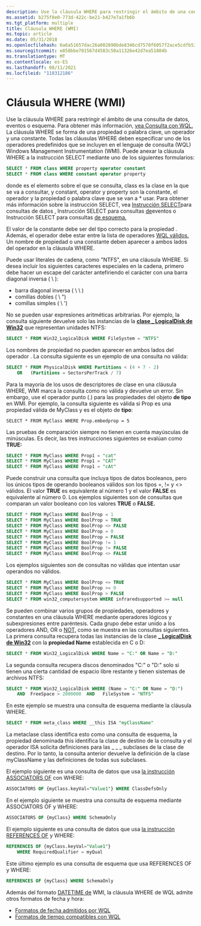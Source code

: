 ```yaml
---
description: Use la cláusula WHERE para restringir el ámbito de una consulta de datos, eventos o esquema.
ms.assetid: b275f8e0-773d-422c-be21-b427e7a1fb6b
ms.tgt_platform: multiple
title: Cláusula WHERE (WMI)
ms.topic: article
ms.date: 05/31/2018
ms.openlocfilehash: 6a6a51657dac26a002890bde8346cd7570f6057f2ace5cdfb5350d6c90d0fee8
ms.sourcegitcommit: e858bbe701567d4583c50a11326e42d7ea51804b
ms.translationtype: MT
ms.contentlocale: es-ES
ms.lasthandoff: 08/11/2021
ms.locfileid: "118312186"
---
```

# <a name="where-clause-wmi"></a>Cláusula WHERE (WMI)

Use la cláusula WHERE para restringir el ámbito de una consulta de datos, eventos o esquema. Para obtener más información, [vea Consulta con WQL.](querying-with-wql.md) La cláusula WHERE se forma de una propiedad o palabra clave, un operador y una constante. Todas las cláusulas WHERE deben especificar uno de los operadores predefinidos que se incluyen en el lenguaje de consulta (WQL) Windows Management Instrumentation (WMI). Puede anexar la cláusula WHERE a la instrucción SELECT mediante uno de los siguientes formularios:


```sql
SELECT * FROM class WHERE property operator constant
SELECT * FROM class WHERE constant operator property
```



donde es el elemento sobre el que se consulta, class es la clase en la que se va a consultar, y constant, operator y property son la constante, el operador y la propiedad o palabra clave que se van a \* usar. Para obtener más información sobre la instrucción SELECT, vea [Instrucción SELECT](select-statement-for-data-queries.md)para consultas de datos , Instrucción SELECT para consultas [de](select-statement-for-event-queries.md)eventos o Instrucción SELECT para consultas [de esquema.](select-statement-for-schema-queries.md)

El valor de la constante debe ser del tipo correcto para la propiedad . Además, el operador debe estar entre la lista de operadores [WQL válidos.](wql-operators.md) Un nombre de propiedad o una constante deben aparecer a ambos lados del operador en la cláusula WHERE.

Puede usar literales de cadena, como "NTFS", en una cláusula WHERE. Si desea incluir los siguientes caracteres especiales en la cadena, primero debe hacer un escape del carácter antefiriendo el carácter con una barra diagonal inversa ( \\ ):

-   barra diagonal inversa ( \\ \\ )
-   comillas dobles ( \\ ")
-   comillas simples ( \\ ')

No se pueden usar expresiones aritméticas arbitrarias. Por ejemplo, la consulta siguiente devuelve solo las instancias de la [**clase \_ LogicalDisk de Win32**](/windows/desktop/CIMWin32Prov/win32-logicaldisk) que representan unidades NTFS:


```sql
SELECT * FROM Win32_LogicalDisk WHERE FileSystem = "NTFS"
```



Los nombres de propiedad no pueden aparecer en ambos lados del operador . La consulta siguiente es un ejemplo de una consulta no válida:


```sql
SELECT * FROM PhysicalDisk WHERE Partitions < (4 + 7 - 2) 
    OR   (Partitions = SectorsPerTrack / 7)
```



Para la mayoría de los usos de descriptores de clase en una cláusula WHERE, WMI marca la consulta como no válida y devuelve un error. Sin embargo, use el operador punto (.) para las propiedades del objeto **de tipo** en WMI. Por ejemplo, la consulta siguiente es válida si Prop es una propiedad válida de MyClass y es el objeto de **tipo**:

``` syntax
SELECT * FROM MyClass WHERE Prop.embedprop = 5
```

Las pruebas de comparación siempre no tienen en cuenta mayúsculas de minúsculas. Es decir, las tres instrucciones siguientes se evalúan como **TRUE:**


```sql
SELECT * FROM MyClass WHERE Prop1 = "cat"
SELECT * FROM MyClass WHERE Prop1 = "CAT"
SELECT * FROM MyClass WHERE Prop1 = "cAt"
```



Puede construir una consulta que incluya tipos de datos booleanos, pero los únicos tipos de operando booleanos válidos son los tipos =, != y <> válidos. El valor **TRUE** es equivalente al número 1 y el valor **FALSE** es equivalente al número 0. Los ejemplos siguientes son de consultas que comparan un valor booleano con los valores **TRUE** o **FALSE.**


```sql
SELECT * FROM MyClass WHERE BoolProp = 1
SELECT * FROM MyClass WHERE BoolProp = TRUE
SELECT * FROM MyClass WHERE BoolProp <> FALSE
SELECT * FROM MyClass WHERE BoolProp = 0
SELECT * FROM MyClass WHERE BoolProp = FALSE
SELECT * FROM MyClass WHERE BoolProp != 1
SELECT * FROM MyClass WHERE BoolProp != FALSE
SELECT * FROM MyClass WHERE BoolProp <> FALSE
```



Los ejemplos siguientes son de consultas no válidas que intentan usar operandos no válidos.


```sql
SELECT * FROM MyClass WHERE BoolProp <= TRUE
SELECT * FROM MyClass WHERE BoolProp >= 0
SELECT * FROM MyClass WHERE BoolProp > FALSE
SELECT * FROM win32_computersystem WHERE infraredsupported >= null
```



Se pueden combinar varios grupos de propiedades, operadores y constantes en una cláusula WHERE mediante operadores lógicos y subexpresiones entre paréntesis. Cada grupo debe estar unido a los operadores AND, OR o [NOT,](wql-operators.md) como se muestra en las consultas siguientes. La primera consulta recupera todas las instancias de la clase [**\_ LogicalDisk de Win32**](/windows/desktop/CIMWin32Prov/win32-logicaldisk) con la **propiedad Name** establecida en C o D:


```sql
SELECT * FROM Win32_LogicalDisk WHERE Name = "C:" OR Name = "D:"
```



La segunda consulta recupera discos denominados "C:" o "D:" solo si tienen una cierta cantidad de espacio libre restante y tienen sistemas de archivos NTFS:


```sql
SELECT * FROM Win32_LogicalDisk WHERE (Name = "C:" OR Name = "D:") 
    AND  FreeSpace > 2000000  AND   FileSystem = "NTFS"
```



En este ejemplo se muestra una consulta de esquema mediante la cláusula WHERE.


```sql
SELECT * FROM meta_class WHERE __this ISA "myClassName"
```



La metaclase class identifica esto como una consulta de esquema, la propiedad denominada this identifica la clase de destino de la consulta y el operador ISA solicita definiciones para las \_ \_ \_ subclases [](isa-operator-for-schema-queries.md) de la clase de destino. Por lo tanto, la consulta anterior devuelve la definición de la clase myClassName y las definiciones de todas sus subclases.

El ejemplo siguiente es una consulta de datos que usa [la instrucción ASSOCIATORS OF](associators-of-statement.md) con WHERE:


```sql
ASSOCIATORS OF {myClass.keyVal="Value1"} WHERE ClassDefsOnly
```



En el ejemplo siguiente se muestra una consulta de esquema mediante ASSOCIATORS OF y WHERE:


```sql
ASSOCIATORS OF {myClass} WHERE SchemaOnly
```



El ejemplo siguiente es una consulta de datos que usa [la instrucción REFERENCES OF](references-of-statement.md) y WHERE:


```sql
REFERENCES OF {myClass.keyVal="Value1"} 
    WHERE RequiredQualifier = myQual
```



Este último ejemplo es una consulta de esquema que usa REFERENCES OF y WHERE:


```sql
REFERENCES OF {myClass} WHERE SchemaOnly
```



Además del formato [DATETIME de](date-and-time-format.md) WMI, la cláusula WHERE de WQL admite otros formatos de fecha y hora:

-   [Formatos de fecha admitidos por WQL](wql-supported-date-formats.md)
-   [Formatos de tiempo compatibles con WQL](wql-supported-time-formats.md)

 

 
